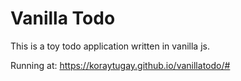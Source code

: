 # Vanilla Todo

This is a toy todo application written in vanilla js.

Running at: https://koraytugay.github.io/vanillatodo/#
